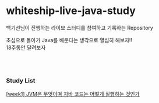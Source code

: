 # whiteship-live-java-study  

백기선님이 진행하는 라이브 스터디를 참여하고 기록하는 Repository  

초심으로 돌아가 Java를 배운다는 생각으로 열심히 해보자!!  
18주동안 달려보자  

</br> </br>

### Study List
[[week1] JVM은 무엇이며 자바 코드는 어떻게 실행하는 것인가](https://github.com/garlickim/whiteship-live-java-study/blob/main/%5Bweek1%5D%20JVM%EC%9D%80%20%EB%AC%B4%EC%97%87%EC%9D%B4%EB%A9%B0%20%EC%9E%90%EB%B0%94%20%EC%BD%94%EB%93%9C%EB%8A%94%20%EC%96%B4%EB%96%BB%EA%B2%8C%20%EC%8B%A4%ED%96%89%ED%95%98%EB%8A%94%20%EA%B2%83%EC%9D%B8%EA%B0%80.md)
